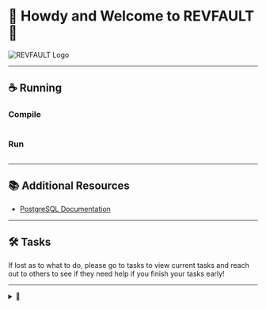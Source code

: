 # 🌟 Howdy and Welcome to REVFAULT 🌟

![REVFAULT Logo](https://lh3.googleusercontent.com/d/1Tc5VdCFvCWUbPPc-zTQ1L8N5_IFUCuBy)

---

## ☕ Running 
### Compile


```sh

```

### Run


```sh

```

---

## 📚 Additional Resources
- [PostgreSQL Documentation](https://www.postgresql.org/docs/)

---

## 🛠️ Tasks
If lost as to what to do, please go to tasks to view current tasks and reach out to others to see if they need help if you finish your tasks early!

---
<details closed> <summary>🥚</summary> <p>When in doubt trust in Sandeep</p> <img src="https://lh3.googleusercontent.com/d/1EkJqRsSkthN89rok1z34zm0SgMMorgiy" alt="Sandeep Logo"> </details>


